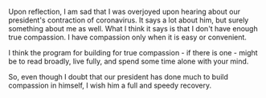 Upon reflection, I am sad that I was overjoyed upon hearing about our president's contraction of coronavirus. It says a lot about him, but surely something about me as well. What I think it says is that I don't have enough true compassion. I have compassion only when it is easy or convenient.

I think the program for building for true compassion - if there is one - might be to read broadly, live fully, and spend some time alone with your mind.

So, even though I doubt that our president has done much to build compassion in himself, I wish him a full and speedy recovery.
